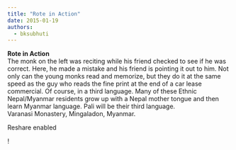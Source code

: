 ```yaml
---
title: "Rote in Action"
date: 2015-01-19
authors: 
  - bksubhuti
---
```


**Rote in Action**  
The monk on the left was reciting while his friend checked to see if he was correct. Here, he made a mistake and his friend is pointing it out to him. Not only can the young monks read and memorize, but they do it at the same speed as the guy who reads the fine print at the end of a car lease commercial. Of course, in a third language. Many of these Ethnic Nepal/Myanmar residents grow up with a Nepal mother tongue and then learn Myanmar language. Pali will be their third language.  
Varanasi Monastery, Mingaladon, Myanmar.  
  
Reshare enabled﻿

!

